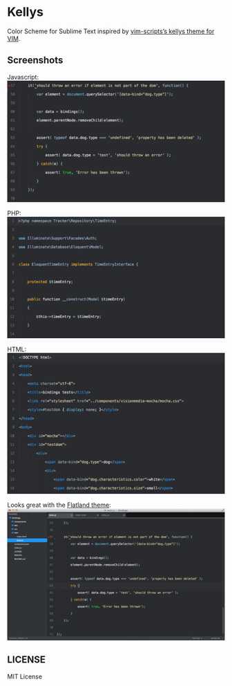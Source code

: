 Kellys
======

Color Scheme for Sublime Text inspired by [vim-scripts’s kellys theme for VIM](https://github.com/vim-scripts/kellys).

Screenshots
-----------

Javascript:
![JavaScript syntax](screenshot-js.png)

PHP:
![PHP syntax](screenshot-php.png)

HTML:
![HTML syntax](screenshot-html.png)

Looks great with the [Flatland theme](https://github.com/thinkpixellab/flatland):
![with Flatland theme](screenshot-flatland.png)

LICENSE
-------

MIT License

